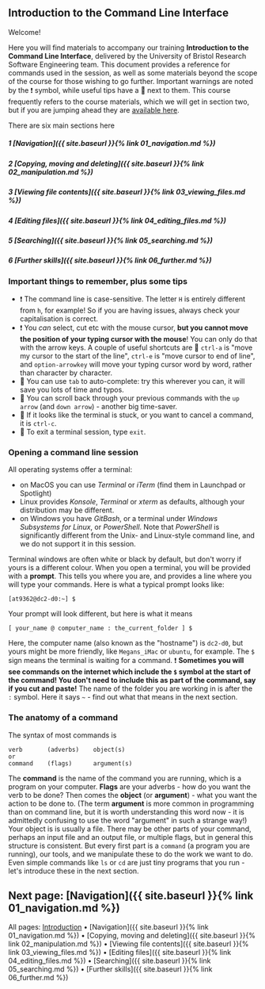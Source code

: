 ## Introduction to the Command Line Interface

Welcome!

Here you will find materials to accompany our training **Introduction to the Command Line Interface**, delivered by the University of Bristol Research Software Engineering team. This document provides a reference for commands used in the session, as well as some materials beyond the scope of the course for those wishing to go further. Important warnings are noted by the ❗ symbol, while useful tips have a 💙 next to them. This course frequently refers to the course materials, which we will get in section two, but if you are jumping ahead they are [available here](https://github.com/altanner/intro_to_CLI/raw/main/command_line_files.zip).

There are six main sections here

##### 1 [Navigation]({{ site.baseurl }}{% link 01_navigation.md %}) 
##### 2 [Copying, moving and deleting]({{ site.baseurl }}{% link 02_manipulation.md %})
##### 3 [Viewing file contents]({{ site.baseurl }}{% link 03_viewing_files.md %})
##### 4 [Editing files]({{ site.baseurl }}{% link 04_editing_files.md %})
##### 5 [Searching]({{ site.baseurl }}{% link 05_searching.md %})
##### 6 [Further skills]({{ site.baseurl }}{% link 06_further.md %})

### Important things to remember, plus some tips

- ❗ The command line is case-sensitive. The letter `H` is entirely different from `h`, for example! So if you are having issues, always check your capitalisation is correct.
- ❗ You *can* select, cut etc with the mouse cursor, **but you cannot move the position of your typing cursor with the mouse**! You can only do that with the arrow keys. A couple of useful shortcuts are 💙 `ctrl-a` is "move my cursor to the start of the line", `ctrl-e` is "move cursor to end of line", and `option-arrowkey` will move your typing cursor word by word, rather than character by character.
- 💙 You can use `tab` to auto-complete: try this wherever you can, it will save you lots of time and typos.
- 💙 You can scroll back through your previous commands with the `up arrow` (and `down arrow`) - another big time-saver.
- 💙 If it looks like the terminal is stuck, or you want to cancel a command, it is `ctrl-c`.
- 💙 To exit a terminal session, type `exit`.

### Opening a command line session

All operating systems offer a terminal: 
- on MacOS you can use *Terminal* or *iTerm* (find them in Launchpad or Spotlight)
- Linux provides *Konsole*, *Terminal* or *xterm* as defaults, although your distribution may be different.
- on Windows you have *GitBash*, or a terminal under *Windows Subsystems for Linux*, or *PowerShell*. Note that *PowerShell* is significantly different from the Unix- and Linux-style command line, and we do not support it in this session.

Terminal windows are often white or black by default, but don't worry if yours is a different colour. When you open a terminal, you will be provided with a **prompt**. This tells you where you are, and provides a line where you will type your commands. Here is what a typical prompt looks like:

```
[at9362@dc2-d0:~] $
```

Your prompt will look different, but here is what it means

```
[ your_name @ computer_name : the_current_folder ] $
```

Here, the computer name (also known as the "hostname") is `dc2-d0`, but yours might be more friendly, like `Megans_iMac` or `ubuntu`, for example. 
The `$` sign means the terminal is waiting for a command. ❗ **Sometimes you will see commands on the internet which include the `$` symbol at the start of the command! You don't need to include this as part of the command, say if you cut and paste!** The name of the folder you are working in is after the `:` symbol. Here it says `~` - find out what that means in the next section.

### The anatomy of a command

The syntax of most commands is 

```
verb       (adverbs)    object(s)
or
command    (flags)      argument(s)
```

The **command** is the name of the command you are running, which is a program on your computer. **Flags** are your adverbs - how do you want the verb to be done? Then comes the **object** (or **argument**) - what you want the action to be done to. (The term **argument** is more common in programming than on command line, but it is worth understanding this word now - it is admittedly confusing to use the word "argument" in such a strange way!) Your object is is usually a file. There may be other parts of your command, perhaps an input file and an output file, or multiple flags, but in general this structure is consistent. But every first part is a `command` (a program you are running), our tools, and we manipulate these to do the work we want to do. Even simple commands like `ls` or `cd` are just tiny programs that you run - let's introduce these in the next section.

## Next page: [Navigation]({{ site.baseurl }}{% link 01_navigation.md %})

All pages: [Introduction](https://altanner.github.io/intro_to_CLI) • [Navigation]({{ site.baseurl }}{% link 01_navigation.md %}) • [Copying, moving and deleting]({{ site.baseurl }}{% link 02_manipulation.md %}) • [Viewing file contents]({{ site.baseurl }}{% link 03_viewing_files.md %}) • [Editing files]({{ site.baseurl }}{% link 04_editing_files.md %}) • [Searching]({{ site.baseurl }}{% link 05_searching.md %}) • [Further skills]({{ site.baseurl }}{% link 06_further.md %})
